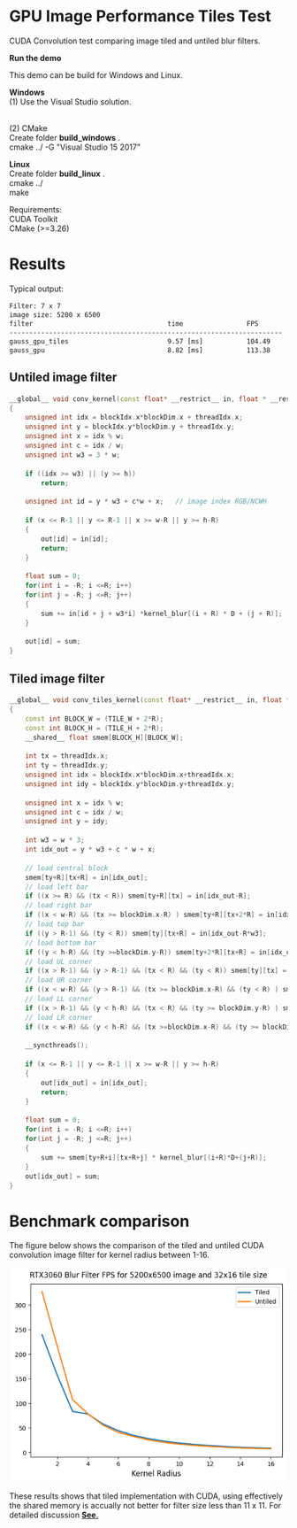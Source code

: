# GPU Image Performance Tiles Test

CUDA Convolution test comparing image tiled and untiled blur filters.


**Run the demo**
<p>This demo can be build for Windows and Linux.

**Windows**
<br>(1) Use the Visual Studio solution.

<br>(2) CMake
<br>Create folder <b>build_windows</b> .
<br>cmake ../ -G "Visual Studio 15 2017"

**Linux**
<br>Create folder <b>build_linux</b> .
<br>cmake ../
<br>make

Requirements:
<br>CUDA Toolkit
<br>CMake (>=3.26)

# Results

Typical output:

```
Filter: 7 x 7
image size: 5200 x 6500
filter                                  time                FPS
---------------------------------------------------------------------
gauss_gpu_tiles                         9.57 [ms]           104.49
gauss_gpu                               8.82 [ms]           113.38
```

## Untiled image filter

```cpp
__global__ void conv_kernel(const float* __restrict__ in, float * __restrict__ out, int w, int h)
{
    unsigned int idx = blockIdx.x*blockDim.x + threadIdx.x;
    unsigned int y = blockIdx.y*blockDim.y + threadIdx.y;
    unsigned int x = idx % w;
    unsigned int c = idx / w;   
    unsigned int w3 = 3 * w;

    if ((idx >= w3) || (y >= h))
        return;

    unsigned int id = y * w3 + c*w + x;   // image index RGB/NCWH

    if (x <= R-1 || y <= R-1 || x >= w-R || y >= h-R)
    {
        out[id] = in[id];
        return;
    }
    
    float sum = 0;
    for(int i = -R; i <=R; i++)
    for(int j = -R; j <=R; j++)
    {
        sum += in[id + j + w3*i] *kernel_blur[(i + R) * D + (j + R)];
    }

    out[id] = sum;
}
```

## Tiled image filter


```cpp
__global__ void conv_tiles_kernel(const float* __restrict__ in, float * __restrict__ out, int w, int h)
{
    const int BLOCK_W = (TILE_W + 2*R);
    const int BLOCK_H = (TILE_H + 2*R);
    __shared__ float smem[BLOCK_H][BLOCK_W];

    int tx = threadIdx.x;
    int ty = threadIdx.y;
    unsigned int idx = blockIdx.x*blockDim.x+threadIdx.x;
    unsigned int idy = blockIdx.y*blockDim.y+threadIdx.y;

    unsigned int x = idx % w;
    unsigned int c = idx / w;
    unsigned int y = idy;

    int w3 = w * 3;
    int idx_out = y * w3 + c * w + x;

    // load central block
    smem[ty+R][tx+R] = in[idx_out]; 
    // load left bar
    if ((x >= R) && (tx < R)) smem[ty+R][tx] = in[idx_out-R];
    // load right bar
    if ((x < w-R) && (tx >= blockDim.x-R) ) smem[ty+R][tx+2*R] = in[idx_out+R];
    // load top bar
    if ((y > R-1) && (ty < R)) smem[ty][tx+R] = in[idx_out-R*w3];
    // load bottom bar
    if ((y < h-R) && (ty >=blockDim.y-R)) smem[ty+2*R][tx+R] = in[idx_out+R*w3];
    // load UL corner
    if ((x > R-1) && (y > R-1) && (tx < R) && (ty < R)) smem[ty][tx] = in[idx_out - R*w3 - R];
    // load UR corner
    if ((x < w-R) && (y > R-1) && (tx >= blockDim.x-R) && (ty < R) ) smem[ty][tx+2*R] = in[idx_out - R * w3 + R];
    // load LL corner
    if ((x > R-1) && (y < h-R) && (tx < R) && (ty >= blockDim.y-R) ) smem[ty+2*R][tx] = in[idx_out + R * w3 - R];
    // load LR corner
    if ((x < w-R) && (y < h-R) && (tx >=blockDim.x-R) && (ty >= blockDim.y-R)) smem[ty+2*R][tx+2*R] = in[idx_out + R * w3 + R];
    
    __syncthreads();

    if (x <= R-1 || y <= R-1 || x >= w-R || y >= h-R)
    {
        out[idx_out] = in[idx_out];
        return;
    }

    float sum = 0;
    for(int i = -R; i <=R; i++)
    for(int j = -R; j <=R; j++)
    {
        sum += smem[ty+R+i][tx+R+j] * kernel_blur[(i+R)*D+(j+R)];
    }
    out[idx_out] = sum;
}
```
# Benchmark comparison

The figure below shows the comparison of the tiled and untiled CUDA convolution image filter for kernel radius between 1-16.


<p align="center">
  <img src="bulr_performance.png" width="500px"/>
</p>

These results shows that tiled implementation with CUDA, using effectively the shared memory is accually not better for filter size less than 11 x 11. For detailed discussion [<b>See</b>.](https://forums.developer.nvidia.com/t/how-to-use-more-efficiently-the-shared-memory-and-2d-tiles/253551/2)








